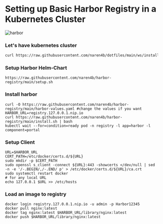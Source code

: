 # Setting up Basic Harbor Registry in a Kubernetes Cluster 
![harbor](https://github.com/naren4b/nks/assets/3488520/b01ad8c0-c649-45d1-938c-6abc44760af1)

### Let's have kubernetes cluster
```bash
curl https://raw.githubusercontent.com/naren4b/dotfiles/main/ws/install.sh | bash
```

### Setup Harbor Helm-Chart 
```
https://raw.githubusercontent.com/naren4b/harbor-registry/main/setup.sh
```

### Install harbor 
```
curl -O https://raw.githubusercontent.com/naren4b/harbor-registry/main/harbor-values.yaml #change the values if you want 
HARBOR_URL=registry.127.0.0.1.nip.io
curl https://raw.githubusercontent.com/naren4b/harbor-registry/main/install.sh | bash
kubectl wait --for=condition=ready pod -n registry -l app=harbor -l component=portal
```
### Setup Client 
```
URL=$HARBOR_URL
CERT_PATH=/etc/docker/certs.d/${URL}
sudo mkdir -p $CERT_PATH
sudo openssl s_client -connect ${URL}:443 -showcerts </dev/null | sed -n -e '/-.BEGIN/,/-.END/ p' > /etc/docker/certs.d/${URL}/ca.crt
sudo systemctl restart docker
# for any local URL 
echo 127.0.0.1 $URL >> /etc/hosts 
```

### Load an image to registry 
```
docker login registry.127.0.0.1.nip.io -u admin -p Harbor12345
docker pull nginx:latest
docker tag nginx:latest $HARBOR_URL/library/nginx:latest
docker push $HARBOR_URL/library/nginx:latest
```
### 



